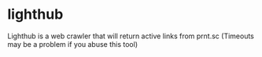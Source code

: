 # lighthub
Lighthub is a web crawler that will return active links from prnt.sc (Timeouts may be a problem if you abuse this tool)
